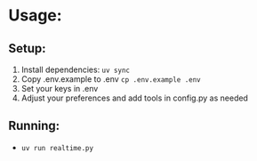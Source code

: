# Usage:

## Setup:

1. Install dependencies: `uv sync`
2. Copy .env.example to .env `cp .env.example .env`
3. Set your keys in .env
4. Adjust your preferences and add tools in config.py as needed

## Running:
 - `uv run realtime.py`
